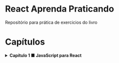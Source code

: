 # React Aprenda Praticando
Repositório para prática de exercicios do livro

# Capítulos

<details>
  <summary><strong>Capítulo 1 ■ JavaScript para React</strong></summary><br />
  
  - [ ] 1.2 JavaScript e ECMAScript
  - [ ] 1.2.1 Transpilers JavaScript
  - [ ] 1.3 Declaração de variáveis
  - [ ] 1.4 Operador ternário
  - [ ] 1.5 Arrow functions
  - [ ] 1.6 Operador spread
  - [ ] 1.7 Métodos map(), filter() e find()
  - [X] 1.7.1 Método map()
  - [X] 1.7.2 Método filter()
  - [X] 1.7.3 Método find()
  - [X] 1.8 Template Literals
  - [ ] 1.9 Classes
  - [X] 1.10 Atribuição via desestruturação (Destructuring assignment)
  - [X] 1.11 Import e export
  - [ ] 1.12 Sintaxe JSX
</details>